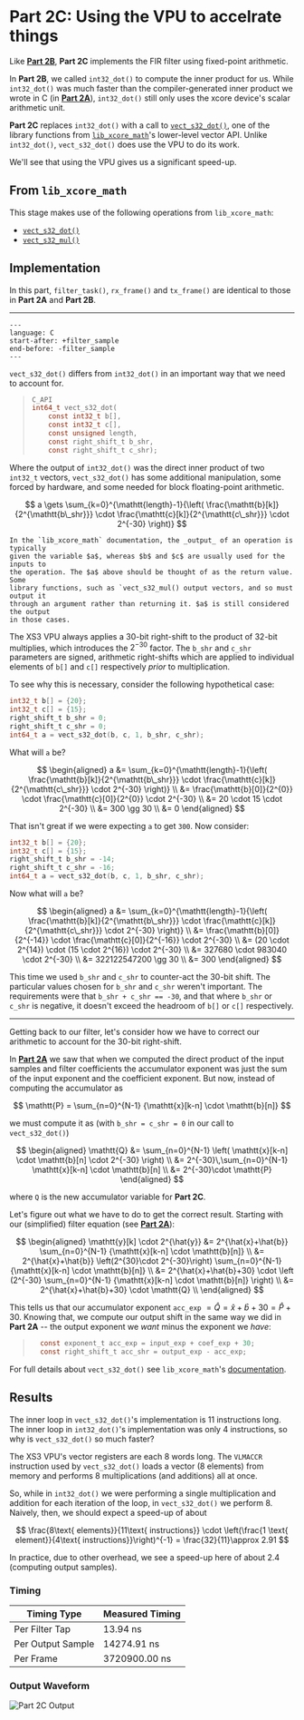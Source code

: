 # Part 2C: Using the VPU to accelrate things

Like [**Part 2B**](part2B.md), **Part 2C** implements the FIR filter
using fixed-point arithmetic. 

In **Part 2B**, we called `int32_dot()` to compute the inner product for us.
While `int32_dot()` was much faster than the compiler-generated inner product we
wrote in C (in [**Part 2A**](part2A.md)), `int32_dot()` still only uses the
xcore device's scalar arithmetic unit.

**Part 2C** replaces `int32_dot()` with a call to
[`vect_s32_dot()`](https://github.com/xmos/lib_xcore_math/blob/v2.1.1/lib_xcore_math/api/xmath/vect/vect_s32.h#L399-L480),
one of the library functions from
[`lib_xcore_math`](https://github.com/xmos/lib_xcore_math)'s lower-level vector
API. Unlike `int32_dot()`, `vect_s32_dot()` does use the VPU to do its work.

We'll see that using the VPU gives us a significant speed-up.

## From `lib_xcore_math`

This stage makes use of the following operations from `lib_xcore_math`:

* [`vect_s32_dot()`](https://github.com/xmos/lib_xcore_math/blob/v2.1.1/lib_xcore_math/api/xmath/vect/vect_s32.h#L399-L480)
* [`vect_s32_mul()`](https://github.com/xmos/lib_xcore_math/blob/v2.1.1/lib_xcore_math/api/xmath/vect/vect_s32.h#L828-L880)

## Implementation

In this part, `filter_task()`, `rx_frame()` and `tx_frame()` are identical to
those in **Part 2A** and **Part 2B**.

---

```{literalinclude} ../../src/part2C/part2C.c
---
language: C
start-after: +filter_sample
end-before: -filter_sample
---
```

`vect_s32_dot()` differs from `int32_dot()` in an important way that we need to
account for.

> ```c
> C_API
> int64_t vect_s32_dot(
>     const int32_t b[],
>     const int32_t c[],
>     const unsigned length,
>     const right_shift_t b_shr,
>     const right_shift_t c_shr);
> ```

Where the output of `int32_dot()` was the direct inner product of two `int32_t`
vectors, `vect_s32_dot()` has some additional manipulation, some forced by
hardware, and some needed for block floating-point arithmetic.

$$
    a \gets \sum_{k=0}^{\mathtt{length}-1}{\left(
        \frac{\mathtt{b}[k]}{2^{\mathtt{b\_shr}}}
        \cdot
        \frac{\mathtt{c}[k]}{2^{\mathtt{c\_shr}}}
        \cdot 2^{-30}
    \right)}
$$

```{note} 
In the `lib_xcore_math` documentation, the _output_ of an operation is typically
given the variable $a$, whereas $b$ and $c$ are usually used for the inputs to
the operation. The $a$ above should be thought of as the return value. Some
library functions, such as `vect_s32_mul() output vectors, and so must output it
through an argument rather than returning it. $a$ is still considered the output
in those cases.
```

The XS3 VPU always applies a 30-bit right-shift to the product of 32-bit
multiplies, which introduces the $2^{-30}$ factor. The `b_shr` and `c_shr`
parameters are signed, arithmetic right-shifts which are applied to individual
elements of `b[]` and `c[]` respectively _prior_ to multiplication. 

To see why this is necessary, consider the following hypothetical case:

```C
int32_t b[] = {20};
int32_t c[] = {15};
right_shift_t b_shr = 0;
right_shift_t c_shr = 0;
int64_t a = vect_s32_dot(b, c, 1, b_shr, c_shr);
```

What will `a` be?

$$
\begin{aligned}
    a &= \sum_{k=0}^{\mathtt{length}-1}{\left(
        \frac{\mathtt{b}[k]}{2^{\mathtt{b\_shr}}}
        \cdot
        \frac{\mathtt{c}[k]}{2^{\mathtt{c\_shr}}}
        \cdot 2^{-30}
    \right)} \\
    &= \frac{\mathtt{b}[0]}{2^{0}}
        \cdot
        \frac{\mathtt{c}[0]}{2^{0}}
        \cdot 2^{-30} \\
    &= 20 \cdot 15 \cdot 2^{-30} \\
    &= 300 \gg 30 \\
    &= 0
\end{aligned}
$$

That isn't great if we were expecting `a` to get `300`. Now consider:

```C
int32_t b[] = {20};
int32_t c[] = {15};
right_shift_t b_shr = -14;
right_shift_t c_shr = -16;
int64_t a = vect_s32_dot(b, c, 1, b_shr, c_shr);
```

Now what will `a` be?

$$
\begin{aligned}
    a &= \sum_{k=0}^{\mathtt{length}-1}{\left(
        \frac{\mathtt{b}[k]}{2^{\mathtt{b\_shr}}}
        \cdot
        \frac{\mathtt{c}[k]}{2^{\mathtt{c\_shr}}}
        \cdot 2^{-30}
    \right)} \\
    &= \frac{\mathtt{b}[0]}{2^{-14}}
        \cdot
        \frac{\mathtt{c}[0]}{2^{-16}}
        \cdot 2^{-30} \\
    &= (20 \cdot 2^{14}) \cdot (15 \cdot 2^{16}) \cdot 2^{-30} \\
    &= 327680 \cdot 983040 \cdot 2^{-30} \\
    &= 322122547200 \gg 30 \\
    &= 300
\end{aligned}
$$

This time we used `b_shr` and `c_shr` to counter-act the 30-bit shift. The
particular values chosen for `b_shr` and `c_shr` weren't important. The
requirements were that `b_shr + c_shr == -30`, and that where `b_shr` or `c_shr`
is negative, it doesn't exceed the headroom of `b[]` or `c[]` respectively.


---

Getting back to our filter, let's consider how we have to correct our arithmetic to account for the 30-bit right-shift.

In [**Part 2A**](part2A.md) we saw that when we computed the direct product of
the input samples and filter coefficients the accumulator exponent was just the
sum of the input exponent and the coefficient exponent. But now, instead of computing the accumulator as

$$
\mathtt{P} =  \sum_{n=0}^{N-1} {\mathtt{x}[k-n] \cdot \mathtt{b}[n]}
$$

we must compute it as (with `b_shr = c_shr = 0` in our call to `vect_s32_dot()`)

$$
\begin{aligned}
\mathtt{Q} 
&= \sum_{n=0}^{N-1} \left( \mathtt{x}[k-n] \cdot \mathtt{b}[n] \cdot 2^{-30} \right) \\
&= 2^{-30}\,\sum_{n=0}^{N-1} \mathtt{x}[k-n] \cdot \mathtt{b}[n] \\
&= 2^{-30}\cdot \mathtt{P}
\end{aligned}
$$

where $\mathtt{Q}$ is the new accumulator variable for **Part 2C**.

Let's figure out what we have to do to get the correct result. Starting with our
(simplified) filter equation (see [**Part 2A**](part2A.md)):

$$
\begin{aligned}
\mathtt{y}[k] \cdot 2^{\hat{y}} 
  &= 2^{\hat{x}+\hat{b}} 
  \sum_{n=0}^{N-1} {\mathtt{x}[k-n] \cdot \mathtt{b}[n]}   \\ 
  &= 2^{\hat{x}+\hat{b}} \left(2^{30}\cdot 2^{-30}\right) 
  \sum_{n=0}^{N-1} {\mathtt{x}[k-n] \cdot \mathtt{b}[n]}   \\ 
  &= 2^{\hat{x}+\hat{b}+30} \cdot \left (2^{-30}
  \sum_{n=0}^{N-1} {\mathtt{x}[k-n] \cdot \mathtt{b}[n]} \right)   \\ 
  &= 2^{\hat{x}+\hat{b}+30} \cdot \mathtt{Q}  \\ 
\end{aligned}
$$

This tells us that our accumulator exponent `acc_exp` $=\hat{Q} = \hat{x}+\hat{b}+30 = \hat{P}+30$.  Knowing that, we compute our output shift in the same way we did in **Part 2A** -- the output exponent we _want_ minus the exponent we _have_:

> ```c
>   const exponent_t acc_exp = input_exp + coef_exp + 30;
>   const right_shift_t acc_shr = output_exp - acc_exp;
> ```

For full details about `vect_s32_dot()` see `lib_xcore_math`'s [documentation](https://github.com/xmos/lib_xcore_math/blob/v2.1.1/lib_xcore_math/api/xmath/vect/vect_s32.h#L399-L480).

## Results

The inner loop in `vect_s32_dot()`'s implementation is 11 instructions long. The
inner loop in `int32_dot()`'s implementation was only 4 instructions, so why is
`vect_s32_dot()` so much faster?

The XS3 VPU's vector registers are each 8 words long. The `VLMACCR` instruction
used by `vect_s32_dot()` loads a vector (8 elements) from memory and performs 8
multiplications (and additions) all at once.

So, while in `int32_dot()` we were performing a single multiplication and
addition for each iteration of the loop, in `vect_s32_dot()` we perform 8.
Naively, then, we should expect a speed-up of about

$$
  \frac{8\text{ elements}}{11\text{ instructions}} \cdot \left(\frac{1 \text{ element}}{4\text{ instructions}}\right)^{-1} = \frac{32}{11}\approx 2.91
$$

In practice, due to other overhead, we see a speed-up here of about $2.4$
(computing output samples).

### Timing

| Timing Type       | Measured Timing
|-------------------|-----------------------
| Per Filter Tap    | 13.94 ns
| Per Output Sample | 14274.91 ns
| Per Frame         | 3720900.00 ns

### Output Waveform

![**Part 2C** Output](img/part2C.png)